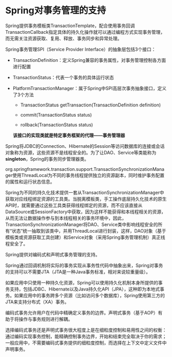 # Spring对事务管理的支持

Spring提供事务模板类TransactionTemplate，配合使用事务回调TransactionCallback指定具体的持久化操作就可以通过编程方式实现事务管理，而无需关注资源获取、复用、释放、事务同步和异常处理。

Spring事务管理SPI（Service Provider Interface）的抽象层包括3个接口：

- TransactionDefinition：定义Spring兼容的事务属性，对事务管理控制各方面进行配置

- TransactionStatus：代表一个事务的具体运行状态

- PlatformTransactionManager：属于Spring中SPI高层次事务抽象接口，定义了3个方法

	- TransactionStatus getTransaction(TransactionDefinition definition)

	- commit(TransactionStatus status)

	- rollback(TransactionStatus status)

	**该接口的实现类就是特定事务框架的代理——事务管理器**

Spring将JDBC的Connection、Hibernate的Session等访问数据库的连接或会话对象称为资源，这些资源不是线程安全的。为了让DAO、Service等类能称为**singleton**，Spring的事务同步管理器类。

org.springframework.transaction.support.TransactionSynchronizationManager使用ThreadLocal为不同的事务线程提供独立的资源副本，同时维护事务配置的属性和运行状态信息。

Spring为不同的持久化技术提供一套从TransactionSynchronizationManager中获取对应线程绑定资源的工具类。当脱离模板类，手工操作底层持久化技术的原生API时，就需要通过这些工具类获得线程绑定的资源，而不应该直接从DataSource或SessionFactory中获取，因为这样不能获得和本线程相关的资源，从而无法让数据操作参与到本线程相关的事务环境中，因此，TransactionSynchronizationManager将DAO、Service类中影响线程安全的所有“状态”统一抽取到该类中，并用ThreadLocal进行封装，这样，DAO对象（基于模板类或资源获取工具创建）和Service对象（采用Spring事务管理机制）真正线程安全了。

Spring提供对编码式和声明式事务管理的支持。

Spring通过回调机制将实际的事务实现从事务性代码中抽象出来，Spring对事务的支持可以不需要JTA（JTA是一种Java事务标准，相对来说较重量级）。

如果应用中只使用一种持久化资源，Spring可以使用持久化机制本身所提供的事务支持，包括JDBC、Hibernate以及Java持久化API（JPA），这种即为本地式事务。如果应用中的事务跨多个资源（比如访问多个数据库），Spring使用第三方的JTA来支持分布式（XA）事务。

编码式事务允许用户在代码中精确定义事务的边界。声明式事务（基于AOP）有助于将操作与事务规则进行解耦。

选择编码式事务还是声明式事务很大程度上是在细粒度控制和易用性之间的权衡：通过编码实现事务控制，能精确控制事务边界，开始和结束完全取决于你的需求；一般应用中，不需要编码式事务提供的细粒度控制，而选择在上下文中定义文件中声明事务。





























